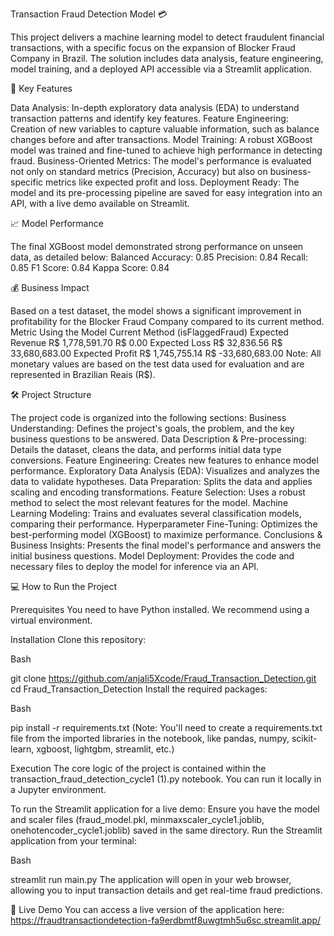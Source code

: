 Transaction Fraud Detection Model 💳

This project delivers a machine learning model to detect fraudulent financial transactions, with a specific focus on the expansion of Blocker Fraud Company in Brazil. The solution includes data analysis, feature engineering, model training, and a deployed API accessible via a Streamlit application.

🚀 Key Features

Data Analysis: In-depth exploratory data analysis (EDA) to understand transaction patterns and identify key features.
Feature Engineering: Creation of new variables to capture valuable information, such as balance changes before and after transactions.
Model Training: A robust XGBoost model was trained and fine-tuned to achieve high performance in detecting fraud.
Business-Oriented Metrics: The model's performance is evaluated not only on standard metrics (Precision, Accuracy) but also on business-specific metrics like expected profit and loss.
Deployment Ready: The model and its pre-processing pipeline are saved for easy integration into an API, with a live demo available on Streamlit.

📈 Model Performance

The final XGBoost model demonstrated strong performance on unseen data, as detailed below:
Balanced Accuracy: 0.85
Precision: 0.84
Recall: 0.85
F1 Score: 0.84
Kappa Score: 0.84

💰 Business Impact

Based on a test dataset, the model shows a significant improvement in profitability for the Blocker Fraud Company compared to its current method.
Metric	Using the Model	Current Method (isFlaggedFraud)
Expected Revenue	R$ 1,778,591.70	R$ 0.00
Expected Loss	R$ 32,836.56	R$ 33,680,683.00
Expected Profit	R$ 1,745,755.14	R$ -33,680,683.00
Note: All monetary values are based on the test data used for evaluation and are represented in Brazilian Reais (R$).

🛠️ Project Structure

The project code is organized into the following sections:
Business Understanding: Defines the project's goals, the problem, and the key business questions to be answered.
Data Description & Pre-processing: Details the dataset, cleans the data, and performs initial data type conversions.
Feature Engineering: Creates new features to enhance model performance.
Exploratory Data Analysis (EDA): Visualizes and analyzes the data to validate hypotheses.
Data Preparation: Splits the data and applies scaling and encoding transformations.
Feature Selection: Uses a robust method to select the most relevant features for the model.
Machine Learning Modeling: Trains and evaluates several classification models, comparing their performance.
Hyperparameter Fine-Tuning: Optimizes the best-performing model (XGBoost) to maximize performance.
Conclusions & Business Insights: Presents the final model's performance and answers the initial business questions.
Model Deployment: Provides the code and necessary files to deploy the model for inference via an API.

💻 How to Run the Project

Prerequisites
You need to have Python installed. We recommend using a virtual environment.

Installation
Clone this repository:

Bash

git clone https://github.com/anjali5Xcode/Fraud_Transaction_Detection.git
cd Fraud_Transaction_Detection
Install the required packages:

Bash

pip install -r requirements.txt
(Note: You'll need to create a requirements.txt file from the imported libraries in the notebook, like pandas, numpy, scikit-learn, xgboost, lightgbm, streamlit, etc.)

Execution
The core logic of the project is contained within the transaction_fraud_detection_cycle1 (1).py notebook. You can run it locally in a Jupyter environment.

To run the Streamlit application for a live demo:
Ensure you have the model and scaler files (fraud_model.pkl, minmaxscaler_cycle1.joblib, onehotencoder_cycle1.joblib) saved in the same directory.
Run the Streamlit application from your terminal:

Bash

streamlit run main.py
The application will open in your web browser, allowing you to input transaction details and get real-time fraud predictions.

🔗 Live Demo
You can access a live version of the application here:
https://fraudtransactiondetection-fa9erdbmtf8uwgtmh5u6sc.streamlit.app/
